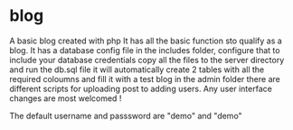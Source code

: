 # blog
A basic blog created with php
It has all the basic function sto qualify as a blog.
It has a database config file in the includes folder, configure that to include your database credentials
copy all the files to the server directory and run the db.sql file it will automatically create 2 tables with all the required coloumns and fill it with a test blog
in the admin folder there are different scripts for uploading post to adding users.
Any user interface changes are most welcomed !

The default username and passsword are "demo" and "demo"
